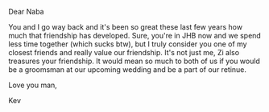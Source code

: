 Dear Naba

You and I go way back and it's been so great these last few years how much that friendship has developed. Sure, you're in JHB now and we spend less time together (which sucks btw), but I truly consider you one of my closest friends and really value our friendship. It's not just me, Zi also treasures your friendship. It would mean so much to both of us if you would be a groomsman at our upcoming wedding and be a part of our retinue.

Love you man,

Kev
